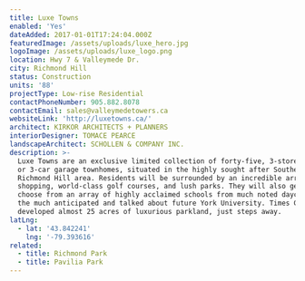 ```yaml
---
title: Luxe Towns
enabled: 'Yes'
dateAdded: 2017-01-01T17:24:04.000Z
featuredImage: /assets/uploads/luxe_hero.jpg
logoImage: /assets/uploads/luxe_logo.png
location: Hwy 7 & Valleymede Dr.
city: Richmond Hill
status: Construction
units: '88'
projectType: Low-rise Residential
contactPhoneNumber: 905.882.8078
contactEmail: sales@valleymedetowers.ca
websiteLink: 'http://luxetowns.ca/'
architect: KIRKOR ARCHITECTS + PLANNERS
interiorDesigner: TOMACE PEARCE
landscapeArchitect: SCHOLLEN & COMPANY INC.
description: >-
  Luxe Towns are an exclusive limited collection of forty-five, 3-storey, 2-car
  or 3-car garage townhomes, situated in the highly sought after Southern
  Richmond Hill area. Residents will be surrounded by an incredible array of
  shopping, world-class golf courses, and lush parks. They will also get to
  choose from an array of highly acclaimed schools from much noted daycares to
  the much anticipated and talked about future York University. Times Group has
  developed almost 25 acres of luxurious parkland, just steps away.
latLng:
  - lat: '43.842241'
    lng: '-79.393616'
related:
  - title: Richmond Park
  - title: Pavilia Park
---
```


